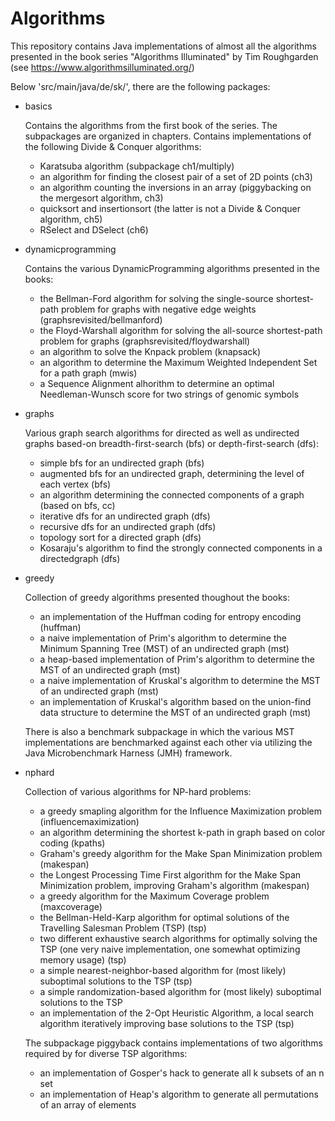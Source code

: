 # Algorithms

This repository contains Java implementations of almost all the algorithms presented in the book series "Algorithms Illuminated" by Tim Roughgarden (see https://www.algorithmsilluminated.org/)

Below 'src/main/java/de/sk/', there are the following packages:
- basics
  
  Contains the algorithms from the first book of the series. The subpackages are organized in chapters. Contains implementations of the following Divide & Conquer algorithms:
  - Karatsuba algorithm (subpackage ch1/multiply)
  - an algorithm for finding the closest pair of a set of 2D points (ch3)
  - an algorithm counting the inversions in an array (piggybacking on the mergesort algorithm, ch3)
  - quicksort and insertionsort (the latter is not a Divide & Conquer algorithm, ch5)
  - RSelect and DSelect (ch6)
  
- dynamicprogramming
  
  Contains the various DynamicProgramming algorithms presented in the books:
  - the Bellman-Ford algorithm for solving the single-source shortest-path problem for graphs with negative edge weights (graphsrevisited/bellmanford)
  - the Floyd-Warshall algorithm for solving the all-source shortest-path problem for graphs (graphsrevisited/floydwarshall)
  - an algorithm to solve the Knpack problem (knapsack)
  - an algorithm to determine the Maximum Weighted Independent Set for a path graph (mwis)
  - a Sequence Alignment alhorithm to determine an optimal Needleman-Wunsch score for two strings of genomic symbols
  
- graphs

  Various graph search algorithms for directed as well as undirected graphs based-on breadth-first-search (bfs) or depth-first-search (dfs):
  - simple bfs for an undirected graph (bfs)
  - augmented bfs for an undirected graph, determining the level of each vertex (bfs)
  - an algorithm determining the connected components of a graph (based on bfs, cc)
  - iterative dfs for an undirected graph (dfs)
  - recursive dfs for an undirected graph (dfs)
  - topology sort for a directed graph (dfs)
  - Kosaraju's algorithm to find the strongly connected components in a directedgraph (dfs)
  
- greedy

  Collection of greedy algorithms presented thoughout the books:
  - an implementation of the Huffman coding for entropy encoding (huffman)
  - a naive implementation of Prim's algorithm to determine the Minimum Spanning Tree (MST) of an undirected graph (mst)
  - a heap-based implementation of Prim's algorithm to determine the MST of an undirected graph (mst)
  - a naive implementation of Kruskal's algorithm to determine the MST of an undirected graph (mst)
  - an implementation of Kruskal's algorithm based on the union-find data structure to determine the MST of an undirected graph (mst)
  
  There is also a benchmark subpackage in which the various MST implementations are benchmarked against each other via utilizing the Java Microbenchmark Harness (JMH) framework.
  
- nphard

  Collection of various algorithms for NP-hard problems:
  - a greedy smapling algorithm for the Influence Maximization problem (influencemaximization)
  - an algorithm determining the shortest k-path in graph based on color coding (kpaths)
  - Graham's greedy algorithm for the Make Span Minimization problem (makespan)
  - the Longest Processing Time First algorithm for the Make Span Minimization problem, improving Graham's algorithm (makespan)
  - a greedy algorithm for the Maximum Coverage problem (maxcoverage)
  - the Bellman-Held-Karp algorithm for optimal solutions of the Travelling Salesman Problem (TSP) (tsp)
  - two different exhaustive search algorithms for optimally  solving the TSP (one very naive implementation, one somewhat optimizing memory usage) (tsp)
  - a simple nearest-neighbor-based algorithm for (most likely) suboptimal solutions to the TSP (tsp)
  - a simple randomization-based algorithm for (most likely) suboptimal solutions to the TSP
  - an implementation of the 2-Opt Heuristic Algorithm, a local search algorithm iteratively improving base solutions to the TSP (tsp)
  
  The subpackage piggyback contains implementations of two algorithms required by for diverse TSP algorithms:
  - an implementation of Gosper's hack to generate all k subsets of an n set
  - an implementation of Heap's algorithm to generate all permutations of an array of elements
